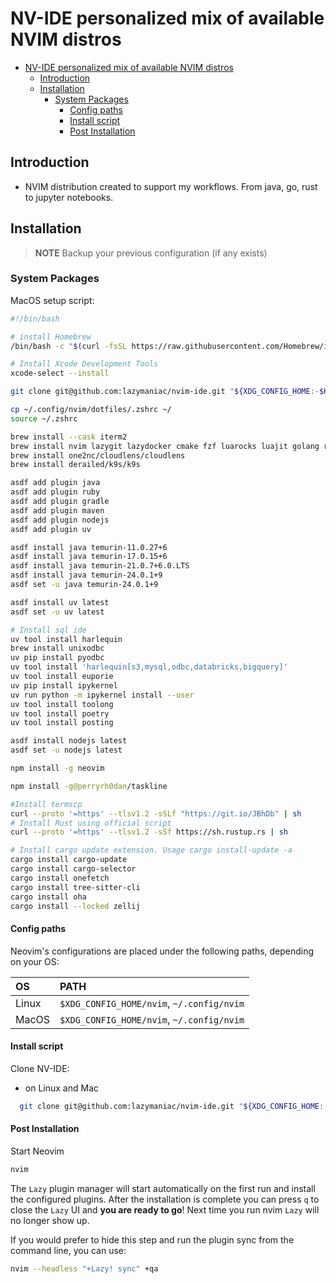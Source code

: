 # NV-IDE personalized mix of available NVIM distros

<!--toc:start-->
- [NV-IDE personalized mix of available NVIM distros](#nv-ide-personalized-mix-of-available-nvim-distros)
  - [Introduction](#introduction)
  - [Installation](#installation)
    - [System Packages](#system-packages)
      - [Config paths](#config-paths)
      - [Install script](#install-script)
      - [Post Installation](#post-installation)
<!--toc:end-->

## Introduction

- NVIM distribution created to support my workflows. From java, go, rust to
  jupyter notebooks.

## Installation

> **NOTE**
> Backup your previous configuration (if any exists)

### System Packages
MacOS setup script:
```bash
#!/bin/bash

# install Homebrew
/bin/bash -c "$(curl -fsSL https://raw.githubusercontent.com/Homebrew/install/HEAD/install.sh)"

# Install Xcode Development Tools
xcode-select --install

git clone git@github.com:lazymaniac/nvim-ide.git "${XDG_CONFIG_HOME:-$HOME/.config}"/nvim

cp ~/.config/nvim/dotfiles/.zshrc ~/
source ~/.zshrc

brew install --cask iterm2
brew install nvim lazygit lazydocker cmake fzf luarocks luajit golang ripgrep ncdu zoxide bat eza btop fd fastfetch oh-my-posh bagels podman-tui asdf nap
brew install one2nc/cloudlens/cloudlens
brew install derailed/k9s/k9s

asdf add plugin java
asdf add plugin ruby
asdf add plugin gradle
asdf add plugin maven
asdf add plugin nodejs
asdf add plugin uv

asdf install java temurin-11.0.27+6
asdf install java temurin-17.0.15+6
asdf install java temurin-21.0.7+6.0.LTS
asdf install java temurin-24.0.1+9
asdf set -u java temurin-24.0.1+9

asdf install uv latest
asdf set -u uv latest

# Install sql ide
uv tool install harlequin
brew install unixodbc
uv pip install pyodbc
uv tool install 'harlequin[s3,mysql,odbc,databricks,bigquery]'
uv tool install euporie
uv pip install ipykernel
uv run python -m ipykernel install --user
uv tool install toolong
uv tool install poetry
uv tool install posting

asdf install nodejs latest
asdf set -u nodejs latest

npm install -g neovim

npm install -g@perryrh0dan/taskline

#Install termscp
curl --proto '=https' --tlsv1.2 -sSLf "https://git.io/JBhDb" | sh
# Install Rust using official script
curl --proto '=https' --tlsv1.2 -sSf https://sh.rustup.rs | sh

# Install cargo update extension. Usage cargo install-update -a
cargo install cargo-update
cargo install cargo-selector
cargo install onefetch
cargo install tree-sitter-cli
cargo install oha
cargo install --locked zellij
```

#### Config paths

Neovim's configurations are placed under the following paths, depending on your
OS:

| OS    | PATH                                      |
| :---- | :---------------------------------------- |
| Linux | `$XDG_CONFIG_HOME/nvim`, `~/.config/nvim` |
| MacOS | `$XDG_CONFIG_HOME/nvim`, `~/.config/nvim` |

#### Install script

Clone NV-IDE:

- on Linux and Mac

```sh
  git clone git@github.com:lazymaniac/nvim-ide.git "${XDG_CONFIG_HOME:-$HOME/.config}"/nvim
```

#### Post Installation

Start Neovim

```sh
nvim
```

The `Lazy` plugin manager will start automatically on the first run and install
the configured plugins. After the installation is complete you can press `q` to
close the `Lazy` UI and **you are ready to go**! Next time you run nvim `Lazy`
will no longer show up.

If you would prefer to hide this step and run the plugin sync from the command
line, you can use:

```sh
nvim --headless "+Lazy! sync" +qa
```
